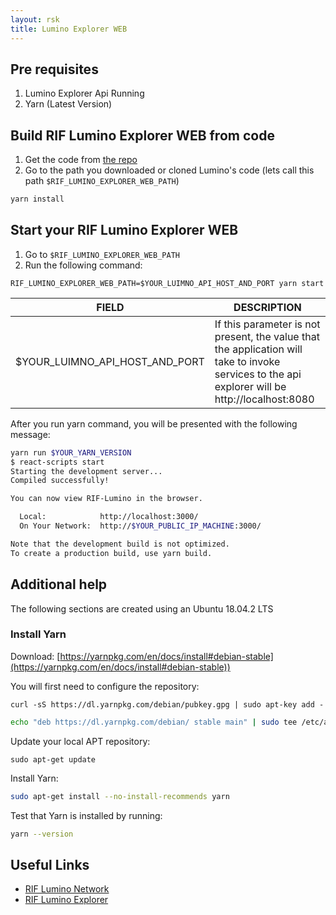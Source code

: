 ```yaml
---
layout: rsk
title: Lumino Explorer WEB
---
```


## Pre requisites

1. Lumino Explorer Api Running
2. Yarn (Latest Version)

## Build RIF Lumino Explorer WEB from code

1. Get the code from [the repo](https://github.com/rsksmart/lumino-web)
2. Go to the path you downloaded or cloned Lumino's code (lets call this path `$RIF_LUMINO_EXPLORER_WEB_PATH`)

```bash
yarn install
```

## Start your RIF Lumino Explorer WEB

1. Go to `$RIF_LUMINO_EXPLORER_WEB_PATH`
2. Run the following command:

```
RIF_LUMINO_EXPLORER_WEB_PATH=$YOUR_LUIMNO_API_HOST_AND_PORT yarn start
```

<table class="table">
  <thead>
    <tr>
      <th scope="col">FIELD</th>
      <th scope="col">DESCRIPTION</th>
    </tr>
  </thead>
  <tbody>
    <tr>
      <td scope="row">$YOUR_LUIMNO_API_HOST_AND_PORT</td>
      <td>
        If this parameter is not present, the value that the application will take to invoke services to the api explorer will be http://localhost:8080
      </td>
    </tr>
  </tbody>
</table>

After you run yarn command, you will be presented with the following message:

```bash
yarn run $YOUR_YARN_VERSION
$ react-scripts start
Starting the development server...
Compiled successfully!

You can now view RIF-Lumino in the browser.

  Local:            http://localhost:3000/
  On Your Network:  http://$YOUR_PUBLIC_IP_MACHINE:3000/

Note that the development build is not optimized.
To create a production build, use yarn build.
```


## Additional help

The following sections are created using an Ubuntu 18.04.2 LTS


### Install Yarn

Download: [https://yarnpkg.com/en/docs/install#debian-stable](https://yarnpkg.com/en/docs/install#debian-stable))

You will first need to configure the repository:

``` curl -sS https://dl.yarnpkg.com/debian/pubkey.gpg | sudo apt-key add - ```
```bash
echo "deb https://dl.yarnpkg.com/debian/ stable main" | sudo tee /etc/apt/sources.list.d/yarn.list
```

Update your local APT repository:

```sudo apt-get update```

Install Yarn:

``````bash
sudo apt-get install --no-install-recommends yarn
``````

Test that Yarn is installed by running:

```bash
yarn --version
```

## Useful Links

* [RIF Lumino Network](https://www.rifos.org/rif-lumino-network/)
* [RIF Lumino Explorer](http://explorer.lumino.rifos.org/)
